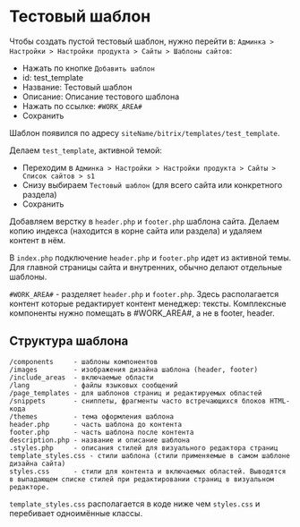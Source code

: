 # Тестовый шаблон
Чтобы создать пустой тестовый шаблон, нужно перейти в: `Админка > Настройки > Настройки продукта > Сайты > Шаблоны сайтов`:

- Нажать по кнопке `Добавить шаблон`
- id: test_template
- Название: Тестовый шаблон
- Описание: Описание тестового шаблона
- Нажать по ссылке: `#WORK_AREA#`
- Сохранить

Шаблон появился по адресу `siteName/bitrix/templates/test_template`.

Делаем `test_template`, активной темой:
- Переходим в `Админка > Настройки > Настройки продукта > Сайты > Список сайтов > s1`
- Снизу выбираем `Тестовый шаблон` (для всего сайта или конкретного раздела)
- Сохранить

Добавляем верстку в `header.php` и `footer.php` шаблона сайта. Делаем копию индекса (находится в корне сайта или раздела) и удаляем контент в нём.

В `index.php` подключение `header.php` и `footer.php` идет из активной темы. Для главной страницы сайта и внутренних, обычно делают отдельные шаблоны.

`#WORK_AREA#` - разделяет `header.php` и `footer.php`. Здесь располагается контент которые редактирует контент менеджер: тексты. Комплексные компоненты нужно помещать в #WORK_AREA#, а не в footer, header.

## Структура шаблона

    /components     - шаблоны компонентов
    /images         - изображения дизайна шаблона (header, footer)
    /include_areas  - включаемые области
    /lang           - файлы языковых сообщений
    /page_templates - для шаблонов страниц и редактируемых областей
    /snippets       - сниппеты, фрагменты часто встречающихся блоков HTML-кода
    /themes         - тема оформления шаблона
    header.php      - часть шаблона до контента
    footer.php      - часть шаблона после контента
    description.php - название и описание шаблона
    .styles.php     - описания стилей для визуального редактора страниц
    template_styles.css - стили шаблона (стили применяемые в самом шаблоне дизайна сайта)
    styles.css      - стили для контента и включаемых областей. Выводятся в выпадающем списке стилей при редактировании страниц в визуальном редакторе.

`template_styles.css` располагается в коде ниже чем `styles.css` и перебивает одноимённые классы.
